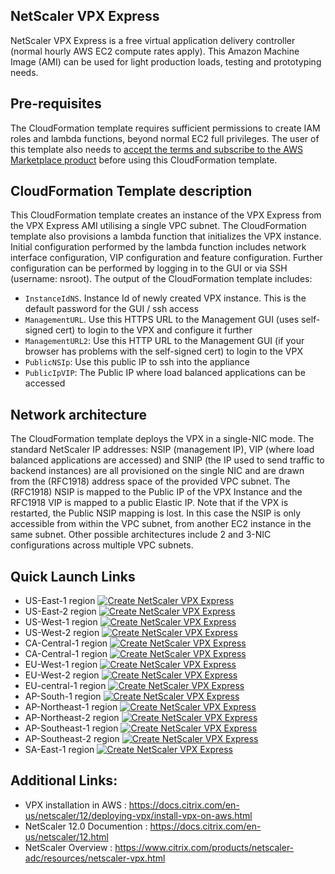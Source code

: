 ## NetScaler VPX Express 
NetScaler VPX Express is a free virtual application delivery controller (normal hourly AWS EC2 compute rates apply). This Amazon Machine Image (AMI) can be used for light production loads, testing and prototyping needs. 

## Pre-requisites
The CloudFormation template requires sufficient permissions to create IAM roles and lambda functions, beyond normal EC2 full privileges. The user of this template also needs to [accept the terms and subscribe to the AWS Marketplace product](https://aws.amazon.com/marketplace/pp/B0796LD46X/) before using this CloudFormation template.

## CloudFormation Template description
This CloudFormation template creates an instance of the VPX Express from the VPX Express AMI utilising a single VPC subnet. The CloudFormation template also provisions a lambda function that initializes the VPX instance. Initial configuration performed by the lambda function includes network interface configuration, VIP configuration and feature configuration. Further configuration can be performed by logging in to the GUI or via SSH (username: nsroot). The output of the CloudFormation template includes:

- `InstanceIdNS`. Instance Id of newly created VPX instance. This is the default password for the GUI / ssh access
- `ManagementURL`. Use this HTTPS URL to the Management GUI (uses self-signed cert) to login to the VPX and configure it further 
- `ManagementURL2`: Use this HTTP URL to the Management GUI (if your browser has problems with the self-signed cert) to login to the VPX 
- `PublicNSIp`: Use this public IP to ssh into the appliance 
- `PublicIpVIP`: The Public IP where load balanced applications can be accessed

## Network architecture
The CloudFormation template deploys the VPX in a single-NIC mode. The standard NetScaler IP addresses: NSIP (management IP), VIP (where load balanced applications are accessed) and SNIP (the IP used to send traffic to backend instances) are all provisioned on the single NIC and are drawn from the (RFC1918) address space of the provided VPC subnet.  The (RFC1918) NSIP is mapped to the Public IP of the VPX Instance and the RFC1918 VIP is mapped to a public Elastic IP. Note that if the VPX is restarted, the Public NSIP mapping is lost. In this case the NSIP is only accessible from within the VPC subnet, from another EC2 instance in the same subnet. Other possible architectures include 2 and 3-NIC configurations across multiple VPC subnets.

## Quick Launch Links

- US-East-1 region
    [![Create NetScaler VPX Express](https://s3.amazonaws.com/cloudformation-examples/cloudformation-launch-stack.png)](https://console.aws.amazon.com/cloudformation/home?region=us-east-1#/stacks/new?stackName=NetScaler-12-VPX-Express&templateURL=https://s3.amazonaws.com/netscaler-cft-templates/express.1nic.template)
- US-East-2 region
    [![Create NetScaler VPX Express](https://s3.amazonaws.com/cloudformation-examples/cloudformation-launch-stack.png)](https://console.aws.amazon.com/cloudformation/home?region=us-east-2#/stacks/new?stackName=NetScaler-12-VPX-Express&templateURL=https://s3.amazonaws.com/netscaler-cft-templates/express.1nic.template)
- US-West-1 region
    [![Create NetScaler VPX Express](https://s3.amazonaws.com/cloudformation-examples/cloudformation-launch-stack.png)](https://console.aws.amazon.com/cloudformation/home?region=us-west-1#/stacks/new?stackName=NetScaler-12-VPX-Express&templateURL=https://s3.amazonaws.com/netscaler-cft-templates/express.1nic.template)
- US-West-2 region
    [![Create NetScaler VPX Express](https://s3.amazonaws.com/cloudformation-examples/cloudformation-launch-stack.png)](https://console.aws.amazon.com/cloudformation/home?region=us-west-2#/stacks/new?stackName=NetScaler-12-VPX-Express&templateURL=https://s3.amazonaws.com/netscaler-cft-templates/express.1nic.template)
- CA-Central-1 region
    [![Create NetScaler VPX Express](https://s3.amazonaws.com/cloudformation-examples/cloudformation-launch-stack.png)](https://console.aws.amazon.com/cloudformation/home?region=ca-central-1#/stacks/new?stackName=NetScaler-12-VPX-Express&templateURL=https://s3.amazonaws.com/netscaler-cft-templates/express.1nic.template)
- CA-Central-1 region
    [![Create NetScaler VPX Express](https://s3.amazonaws.com/cloudformation-examples/cloudformation-launch-stack.png)](https://console.aws.amazon.com/cloudformation/home?region=ca-central-1#/stacks/new?stackName=NetScaler-12-VPX-Express&templateURL=https://s3.amazonaws.com/netscaler-cft-templates/express.1nic.template)
- EU-West-1 region
    [![Create NetScaler VPX Express](https://s3.amazonaws.com/cloudformation-examples/cloudformation-launch-stack.png)](https://console.aws.amazon.com/cloudformation/home?region=eu-west-1#/stacks/new?stackName=NetScaler-12-VPX-Express&templateURL=https://s3.amazonaws.com/netscaler-cft-templates/express.1nic.template)
- EU-West-2 region
    [![Create NetScaler VPX Express](https://s3.amazonaws.com/cloudformation-examples/cloudformation-launch-stack.png)](https://console.aws.amazon.com/cloudformation/home?region=eu-west-2#/stacks/new?stackName=NetScaler-12-VPX-Express&templateURL=https://s3.amazonaws.com/netscaler-cft-templates/express.1nic.template)
- EU-central-1 region
    [![Create NetScaler VPX Express](https://s3.amazonaws.com/cloudformation-examples/cloudformation-launch-stack.png)](https://console.aws.amazon.com/cloudformation/home?region=eu-central-1#/stacks/new?stackName=NetScaler-12-VPX-Express&templateURL=https://s3.amazonaws.com/netscaler-cft-templates/express.1nic.template)
- AP-South-1 region
    [![Create NetScaler VPX Express](https://s3.amazonaws.com/cloudformation-examples/cloudformation-launch-stack.png)](https://console.aws.amazon.com/cloudformation/home?region=ap-south-1#/stacks/new?stackName=NetScaler-12-VPX-Express&templateURL=https://s3.amazonaws.com/netscaler-cft-templates/express.1nic.template)
- AP-Northeast-1 region
    [![Create NetScaler VPX Express](https://s3.amazonaws.com/cloudformation-examples/cloudformation-launch-stack.png)](https://console.aws.amazon.com/cloudformation/home?region=ap-northeast-1#/stacks/new?stackName=NetScaler-12-VPX-Express&templateURL=https://s3.amazonaws.com/netscaler-cft-templates/express.1nic.template)
- AP-Northeast-2 region
    [![Create NetScaler VPX Express](https://s3.amazonaws.com/cloudformation-examples/cloudformation-launch-stack.png)](https://console.aws.amazon.com/cloudformation/home?region=ap-northeast-2#/stacks/new?stackName=NetScaler-12-VPX-Express&templateURL=https://s3.amazonaws.com/netscaler-cft-templates/express.1nic.template)
- AP-Southeast-1 region
    [![Create NetScaler VPX Express](https://s3.amazonaws.com/cloudformation-examples/cloudformation-launch-stack.png)](https://console.aws.amazon.com/cloudformation/home?region=ap-southeast-1#/stacks/new?stackName=NetScaler-12-VPX-Express&templateURL=https://s3.amazonaws.com/netscaler-cft-templates/express.1nic.template)
- AP-Southeast-2 region
    [![Create NetScaler VPX Express](https://s3.amazonaws.com/cloudformation-examples/cloudformation-launch-stack.png)](https://console.aws.amazon.com/cloudformation/home?region=ap-southeast-2#/stacks/new?stackName=NetScaler-12-VPX-Express&templateURL=https://s3.amazonaws.com/netscaler-cft-templates/express.1nic.template)
- SA-East-1 region
    [![Create NetScaler VPX Express](https://s3.amazonaws.com/cloudformation-examples/cloudformation-launch-stack.png)](https://console.aws.amazon.com/cloudformation/home?region=sa-east-1#/stacks/new?stackName=NetScaler-12-VPX-Express&templateURL=https://s3.amazonaws.com/netscaler-cft-templates/express.1nic.template)


## Additional Links:

- VPX installation in AWS : https://docs.citrix.com/en-us/netscaler/12/deploying-vpx/install-vpx-on-aws.html
- NetScaler 12.0 Documention : https://docs.citrix.com/en-us/netscaler/12.html 
- NetScaler Overview : https://www.citrix.com/products/netscaler-adc/resources/netscaler-vpx.html
